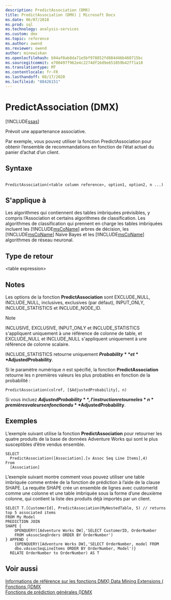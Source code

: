 ```yaml
---
description: PredictAssociation (DMX)
title: PredictAssociation (DMX) | Microsoft Docs
ms.date: 06/07/2018
ms.prod: sql
ms.technology: analysis-services
ms.custom: dmx
ms.topic: reference
ms.author: owend
ms.reviewer: owend
author: minewiskan
ms.openlocfilehash: b94af0ab8da71e5bf978852fd884d46b460715bc
ms.sourcegitcommit: e700497f962e4c2274df16d9e651059b42ff1a10
ms.translationtype: MT
ms.contentlocale: fr-FR
ms.lasthandoff: 08/17/2020
ms.locfileid: "88426151"
---
```

# <a name="predictassociation-dmx"></a>PredictAssociation (DMX)
[!INCLUDE[ssas](../includes/applies-to-version/ssas.md)]

  Prévoit une appartenance associative.  
  
Par exemple, vous pouvez utiliser la fonction PredictAssociation pour obtenir l’ensemble de recommandations en fonction de l’état actuel du panier d’achat d’un client. 
  
## <a name="syntax"></a>Syntaxe  
  
```  
  
PredictAssociation(<table column reference>, option1, option2, n ...)  
```  
  
## <a name="applies-to"></a>S'applique à  
 Les algorithmes qui contiennent des tables imbriquées prévisibles, y compris l’Association et certains algorithmes de classification. Les algorithmes de classification qui prennent en charge les tables imbriquées incluent les [!INCLUDE[msCoName](../includes/msconame-md.md)] arbres de décision, les [!INCLUDE[msCoName](../includes/msconame-md.md)] Naive Bayes et les [!INCLUDE[msCoName](../includes/msconame-md.md)] algorithmes de réseau neuronal.  
  
## <a name="return-type"></a>Type de retour  
 \<table expression>  
  
## <a name="remarks"></a>Notes  
 Les options de la fonction **PredictAssociation** sont EXCLUDE_NULL, INCLUDE_NULL, inclusives, exclusives (par défaut), INPUT_ONLY, INCLUDE_STATISTICS et INCLUDE_NODE_ID.  
  
> [!NOTE]  
>  INCLUSIVE, EXCLUSIVE, INPUT_ONLY et INCLUDE_STATISTICS s'appliquent uniquement à une référence de colonne de table, et EXCLUDE_NULL et INCLUDE_NULL s'appliquent uniquement à une référence de colonne scalaire.  
  
 INCLUDE_STATISTICS retourne uniquement **$Probability** et **$AdjustedProbability**.  
  
 Si le paramètre numérique *n* est spécifié, la fonction **PredictAssociation** retourne les n premières valeurs les plus probables en fonction de la probabilité :  
  
```  
PredictAssociation(colref, [$AdjustedProbability], n)  
```  
  
 Si vous incluez **$AdjustedProbability**, l’instruction retourne les *n* premières valeurs en fonction du **$AdjustedProbability**.  
  
## <a name="examples"></a>Exemples  
 L’exemple suivant utilise la fonction **PredictAssociation** pour retourner les quatre produits de la base de données Adventure Works qui sont le plus susceptibles d’être vendus ensemble.  
  
```  
SELECT  
  PredictAssociation([Association].[v Assoc Seq Line Items],4)  
From  
  [Association]  
```  
L’exemple suivant montre comment vous pouvez utiliser une table imbriquée comme entrée de la fonction de prédiction à l’aide de la clause SHAPE. La requête SHAPE crée un ensemble de lignes avec customerId comme une colonne et une table imbriquée sous la forme d’une deuxième colonne, qui contient la liste des produits déjà importés par un client. 

~~~~
SELECT T.[CustomerId], PredictAssociation(MyNestedTable, 5) // returns top 5 associated items
FROM My Model
PREDICTION JOIN
SHAPE {
    OPENQUERY([Adventure Works DW],'SELECT CustomerID, OrderNumber
    FROM vAssocSeqOrders ORDER BY OrderNumber')
} APPEND (
    {OPENQUERY([Adventure Works DW],'SELECT OrderNumber, model FROM 
    dbo.vAssocSeqLineItems ORDER BY OrderNumber, Model')}
  RELATE OrderNumber to OrderNumber) AS T
~~~~  

  
## <a name="see-also"></a>Voir aussi  
 [Informations de référence sur les fonctions DMX&#41; Data Mining Extensions &#40;](../dmx/data-mining-extensions-dmx-function-reference.md)   
 [Fonctions &#40;&#41;DMX ](../dmx/functions-dmx.md)   
 [Fonctions de prédiction générales &#40;&#41;DMX ](../dmx/general-prediction-functions-dmx.md)  
  
  
